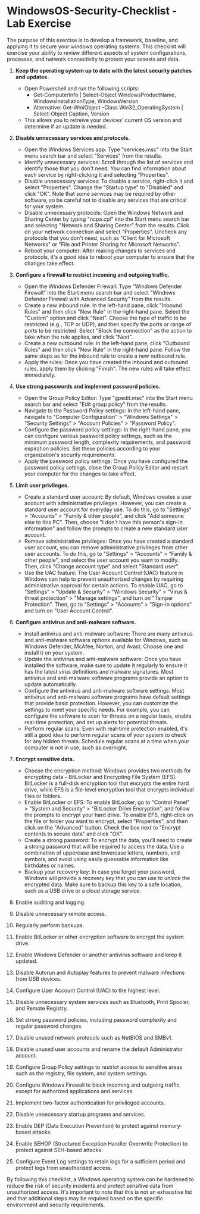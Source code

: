 # WindowsOS-Security-Checklist - Lab Exercise

The purpose of this exercise is to develop a framework, baseline, and applying it to secure your windows operating systems. This checklist will exercise your ability to review different aspects of system configurations, processes, and network connectivity to protect your assests and data. 


1. <b>Keep the operating system up to date with the latest security patches and updates.</b>
    - Open Powershell and run the following scripts: 
      - Get-ComputerInfo | Select-Object WindowsProductName, WindowsInstallationType, WindowsVersion
      - Alternative: Get-WmiObject -Class Win32_OperatingSystem | Select-Object Caption, Version
    - This allows you to retreive your devices' current OS version and determine if an update is needed.

2. <b>Disable unnecessary services and protocols.</b>
    - Open the Windows Services app: Type "services.msc" into the Start menu search bar and select "Services" from the results.
    - Identify unnecessary services: Scroll through the list of services and identify those that you don't need. You can find information about each service by right-clicking it and selecting "Properties".
    - Disable unnecessary services: To disable a service, right-click it and select "Properties". Change the "Startup type" to "Disabled" and click "OK". Note that some services may be required by other software, so be careful not to disable any services that are critical for your system.
    - Disable unnecessary protocols: Open the Windows Network and Sharing Center by typing "ncpa.cpl" into the Start menu search bar and selecting "Network and Sharing Center" from the results. Click on your network connection and select "Properties". Uncheck any protocols that you don't need, such as "Client for Microsoft Networks" or "File and Printer Sharing for Microsoft Networks".
    - Reboot your computer: After making changes to services and protocols, it's a good idea to reboot your computer to ensure that the changes take effect.

3. <b>Configure a firewall to restrict incoming and outgoing traffic.</b>
    - Open the Windows Defender Firewall: Type "Windows Defender Firewall" into the Start menu search bar and select "Windows Defender Firewall with Advanced Security" from the results.
    - Create a new inbound rule: In the left-hand pane, click "Inbound Rules" and then click "New Rule" in the right-hand pane. Select the "Custom" option and click "Next". Choose the type of traffic to be restricted (e.g., TCP or UDP), and then specify the ports or range of ports to be restricted. Select "Block the connection" as the action to take when the rule applies, and click "Next".
    - Create a new outbound rule: In the left-hand pane, click "Outbound Rules" and then click "New Rule" in the right-hand pane. Follow the same steps as for the inbound rule to create a new outbound rule.
    - Apply the rules: Once you have created the inbound and outbound rules, apply them by clicking "Finish". The new rules will take effect immediately.

4. <b>Use strong passwords and implement password policies.</b>
    - Open the Group Policy Editor: Type "gpedit.msc" into the Start menu search bar and select "Edit group policy" from the results.
    - Navigate to the Password Policy settings: In the left-hand pane, navigate to "Computer Configuration" > "Windows Settings" > "Security Settings" > "Account Policies" > "Password Policy".
    - Configure the password policy settings: In the right-hand pane, you can configure various password policy settings, such as the minimum password length, complexity requirements, and password expiration policies. Set these policies according to your organization's security requirements.
    - Apply the password policy settings: Once you have configured the password policy settings, close the Group Policy Editor and restart your computer for the changes to take effect.

5. <b>Limit user privileges.</b>
    - Create a standard user account: By default, Windows creates a user account with administrative privileges. However, you can create a standard user account for everyday use. To do this, go to "Settings" > "Accounts" > "Family & other people", and click "Add someone else to this PC". Then, choose "I don't have this person's sign-in information" and follow the prompts to create a new standard user account.
    - Remove administrative privileges: Once you have created a standard user account, you can remove administrative privileges from other user accounts. To do this, go to "Settings" > "Accounts" > "Family & other people", and select the user account you want to modify. Then, click "Change account type" and select "Standard user".
    - Use the UAC feature: The User Account Control (UAC) feature in Windows can help to prevent unauthorized changes by requiring administrative approval for certain actions. To enable UAC, go to "Settings" > "Update & Security" > "Windows Security" > "Virus & threat protection" > "Manage settings", and turn on "Tamper Protection". Then, go to "Settings" > "Accounts" > "Sign-in options" and turn on "User Account Control".

6. <b>Configure antivirus and anti-malware software.</b>
    - Install antivirus and anti-malware software: There are many antivirus and anti-malware software options available for Windows, such as Windows Defender, McAfee, Norton, and Avast. Choose one and install it on your system.
    - Update the antivirus and anti-malware software: Once you have installed the software, make sure to update it regularly to ensure it has the latest virus definitions and malware signatures. Most antivirus and anti-malware software programs provide an option to update automatically.
    - Configure the antivirus and anti-malware software settings: Most antivirus and anti-malware software programs have default settings that provide basic protection. However, you can customize the settings to meet your specific needs. For example, you can configure the software to scan for threats on a regular basis, enable real-time protection, and set up alerts for potential threats.
    - Perform regular scans: Even with real-time protection enabled, it's still a good idea to perform regular scans of your system to check for any hidden threats. Schedule regular scans at a time when your computer is not in use, such as overnight.

7. <b>Encrypt sensitive data.</b>
    - Choose the encryption method: Windows provides two methods for encrypting data - BitLocker and Encrypting File System (EFS). BitLocker is a full-disk encryption tool that encrypts the entire hard drive, while EFS is a file-level encryption tool that encrypts individual files or folders.
    - Enable BitLocker or EFS: To enable BitLocker, go to "Control Panel" > "System and Security" > "BitLocker Drive Encryption", and follow the prompts to encrypt your hard drive. To enable EFS, right-click on the file or folder you want to encrypt, select "Properties", and then click on the "Advanced" button. Check the box next to "Encrypt contents to secure data" and click "OK".
    - Create a strong password: To encrypt the data, you'll need to create a strong password that will be required to access the data. Use a combination of uppercase and lowercase letters, numbers, and symbols, and avoid using easily guessable information like birthdates or names.
    - Backup your recovery key: In case you forget your password, Windows will provide a recovery key that you can use to unlock the encrypted data. Make sure to backup this key to a safe location, such as a USB drive or a cloud storage service.

8. Enable auditing and logging.

9. Disable unnecessary remote access.

10. Regularly perform backups.

11. Enable BitLocker or other encryption software to encrypt the system drive.

12. Enable Windows Defender or another antivirus software and keep it updated.

13. Disable Autorun and Autoplay features to prevent malware infections from USB devices.

14. Configure User Account Control (UAC) to the highest level.

15. Disable unnecessary system services such as Bluetooth, Print Spooler, and Remote Registry.

16. Set strong password policies, including password complexity and regular password changes.

17. Disable unused network protocols such as NetBIOS and SMBv1.

18. Disable unused user accounts and rename the default Administrator account.

19. Configure Group Policy settings to restrict access to sensitive areas such as the registry, file system, and system settings.

20. Configure Windows Firewall to block incoming and outgoing traffic except for authorized applications and services.

21. Implement two-factor authentication for privileged accounts.

22. Disable unnecessary startup programs and services.

23. Enable DEP (Data Execution Prevention) to protect against memory-based attacks.

24. Enable SEHOP (Structured Exception Handler Overwrite Protection) to protect against SEH-based attacks.

25. Configure Event Log settings to retain logs for a sufficient period and protect logs from unauthorized access.

By following this checklist, a Windows operating system can be hardened to reduce the risk of security incidents and protect sensitive data from unauthorized access. It's important to note that this is not an exhaustive list and that additional steps may be required based on the specific environment and security requirements.
